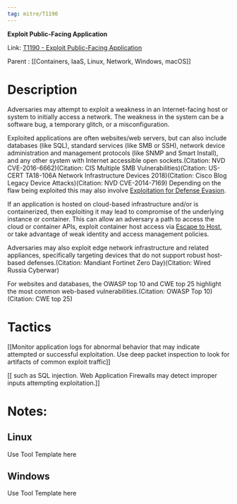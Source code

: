 ```yaml
---
tag: mitre/T1190
---
```


**Exploit Public-Facing Application**

Link: [T1190 - Exploit Public-Facing Application](https://attack.mitre.org/techniques/T1190)

Parent : [[Containers, IaaS, Linux, Network, Windows, macOS]]


# Description

Adversaries may attempt to exploit a weakness in an Internet-facing host or system to initially access a network. The weakness in the system can be a software bug, a temporary glitch, or a misconfiguration.

Exploited applications are often websites/web servers, but can also include databases (like SQL), standard services (like SMB or SSH), network device administration and management protocols (like SNMP and Smart Install), and any other system with Internet accessible open sockets.(Citation: NVD CVE-2016-6662)(Citation: CIS Multiple SMB Vulnerabilities)(Citation: US-CERT TA18-106A Network Infrastructure Devices 2018)(Citation: Cisco Blog Legacy Device Attacks)(Citation: NVD CVE-2014-7169) Depending on the flaw being exploited this may also involve [Exploitation for Defense Evasion](https://attack.mitre.org/techniques/T1211). 

If an application is hosted on cloud-based infrastructure and/or is containerized, then exploiting it may lead to compromise of the underlying instance or container. This can allow an adversary a path to access the cloud or container APIs, exploit container host access via [Escape to Host](https://attack.mitre.org/techniques/T1611), or take advantage of weak identity and access management policies.

Adversaries may also exploit edge network infrastructure and related appliances, specifically targeting devices that do not support robust host-based defenses.(Citation: Mandiant Fortinet Zero Day)(Citation: Wired Russia Cyberwar)

For websites and databases, the OWASP top 10 and CWE top 25 highlight the most common web-based vulnerabilities.(Citation: OWASP Top 10)(Citation: CWE top 25)

# Tactics


[[Monitor application logs for abnormal behavior that may indicate attempted or successful exploitation. Use deep packet inspection to look for artifacts of common exploit traffic]]

[[ such as SQL injection. Web Application Firewalls may detect improper inputs attempting exploitation.]]


# Notes:

## Linux

Use Tool Template here

## Windows

Use Tool Template here